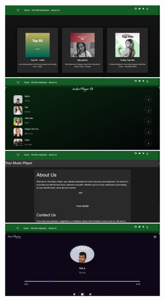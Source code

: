 ![alt text](https://github.com/IrvanApdila/framework_web/blob/main/public/readme/1.png)
![alt text](https://github.com/IrvanApdila/framework_web/blob/main/public/readme/2.png)
![alt text](https://github.com/IrvanApdila/framework_web/blob/main/public/readme/3.png)
![alt text](https://github.com/IrvanApdila/framework_web/blob/main/public/readme/4.png)




